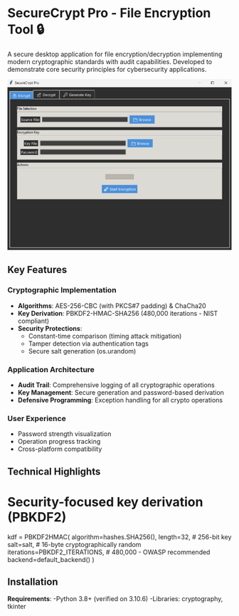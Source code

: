 #  SecureCrypt Pro - File Encryption Tool 🔒


A secure desktop application for file encryption/decryption implementing modern cryptographic standards with audit capabilities. Developed to demonstrate core security principles for cybersecurity applications.

![Screenshot](screenshot.png)
## Key Features

### Cryptographic Implementation
- **Algorithms**: AES-256-CBC (with PKCS#7 padding) & ChaCha20
- **Key Derivation**: PBKDF2-HMAC-SHA256 (480,000 iterations - NIST compliant)
- **Security Protections**:
  - Constant-time comparison (timing attack mitigation)
  - Tamper detection via authentication tags
  - Secure salt generation (os.urandom)

### Application Architecture
- **Audit Trail**: Comprehensive logging of all cryptographic operations
- **Key Management**: Secure generation and password-based derivation
- **Defensive Programming**: Exception handling for all crypto operations

### User Experience
- Password strength visualization
- Operation progress tracking
- Cross-platform compatibility 

## Technical Highlights
# Security-focused key derivation (PBKDF2)
kdf = PBKDF2HMAC(
    algorithm=hashes.SHA256(),
    length=32,  # 256-bit key
    salt=salt,  # 16-byte cryptographically random
    iterations=PBKDF2_ITERATIONS,  # 480,000 - OWASP recommended
    backend=default_backend()
)


## Installation

 **Requirements**:
   -Python 3.8+ (verified on 3.10.6)
   -Libraries: cryptography, tkinter


